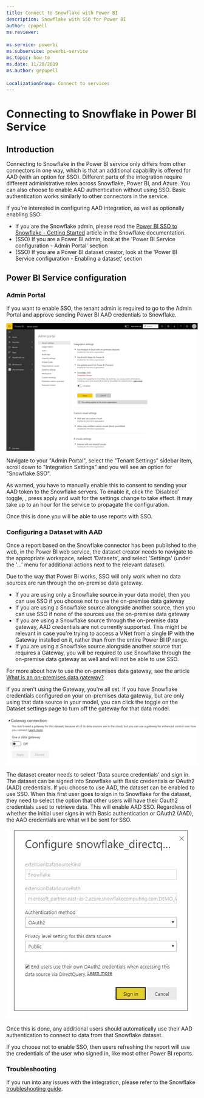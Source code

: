```yaml
---
title: Connect to Snowflake with Power BI
description: Snowflake with SSO for Power BI
author: cpopell
ms.reviewer: 

ms.service: powerbi
ms.subservice: powerbi-service
ms.topic: how-to
ms.date: 11/20/2019
ms.author: gepopell

LocalizationGroup: Connect to services
---
```

#  Connecting to Snowflake in Power BI Service

## Introduction

Connecting to Snowflake in the Power BI service only differs from other connectors in one way, which is that an additional capability is offered for AAD (with an option for SSO). Different parts of the integration require different administrative roles across Snowflake, Power BI, and Azure. You can also choose to enable AAD authentication without using SSO. Basic authentication works similarly to other connectors in the service.

If you're interested in configuring AAD integration, as well as optionally enabling SSO:
* If you are the Snowflake admin, please read the [Power BI SSO to Snowflake - Getting Started](https://docs.snowflake.net/manuals/LIMITEDACCESS/oauth-powerbi.html) article in the Snowflake documentation.
* (SSO) If you are a Power BI admin, look at the 'Power BI Service configuration - Admin Portal' section
* (SSO) If you are a Power BI dataset creator, look at the 'Power BI Service configuration - Enabling a dataset' section

## Power BI Service configuration

### Admin Portal

If you want to enable SSO, the tenant admin is required to go to the Admin Portal and approve sending Power BI AAD credentials to  Snowflake.

![Tenant admin setting for Snowflake SSO](media/service-connect-snowflake/snowflakessotenant.png)

Navigate to your "Admin Portal", select the "Tenant Settings" sidebar item, scroll down to "Integration Settings" and you will see an option for "Snowflake  SSO".

As warned, you have to manually enable this to consent to sending your AAD token to the  Snowflake  servers. To enable it, click the 'Disabled' toggle, , press apply and wait for the settings change to take effect. It may take up to an hour for the service to propagate the configuration.

Once this is done you will be able to use reports with SSO.

### Configuring a Dataset with AAD

Once a report based on the Snowflake connector has been published to the web, in the Power BI web service, the dataset creator needs to navigate to the appropriate workspace, select 'Datasets', and select 'Settings' (under the '...' menu for additional actions next to the relevant dataset).

Due to the way that Power BI works, SSO will only work when no data sources are run through the on-premise data gateway.

* If you are using only a Snowflake source in your data model, then you can use SSO if you choose not to use the on-premise data gateway
* If you are using a Snowflake source alongside another source, then you can use SSO if none of the sources use the on-premise data gateway
* If you are using a Snowflake source through the on-premise data gateway, AAD credentials are not currently supported. This might be relevant in case you're trying to access a VNet from a single IP with the Gateway installed on it, rather than from the entire Power BI IP range.
* If you are using a Snowflake source alongside another source that requires a Gateway, you will be required to use Snowflake through the on-premise data gateway as well and will not be able to use SSO.

For more about how to use the on-premises data gateway, see the article [What is an on-premises data gateway?](https://docs.microsoft.com/power-bi/service-gateway-onprem)

If you aren't using the Gateway, you're all set. If you have Snowflake credentials configured on your on-premises data gateway, but are only using that data source in your model, you can click the toggle on the Dataset settings page to turn off the gateway for that data model.

![Dataset setting to toggle off Gateway](media/service-connect-snowflake/snowflake_gateway_toggle_off.png)

The dataset creator needs to select 'Data source credentials' and sign in. The dataset can be signed into Snowflake with Basic credentials or OAuth2 (AAD) credentials. If you choose to use AAD, the dataset can be enabled to use SSO. When this first user goes to sign in to Snowflake  for the dataset, they need to select the option that other users will have their Oauth2 credentials used to retrieve data. This will enable AAD SSO. Regardless of whether the initial user signs in with Basic authentication or OAuth2 (AAD), the AAD credentials are what will be sent for SSO. 

![Dataset setting for Snowflake SSO](media/service-connect-snowflake/snowflakessocredui.png)

Once this is done, any additional users should automatically use their AAD authentication to connect to data from that Snowflake dataset.

If you choose not to enable SSO, then users refreshing the report will use the credentials of the user who signed in, like most other Power BI reports.

### Troubleshooting

If you run into any issues with the integration, please refer to the Snowflake [troubleshooting guide](https://docs.snowflake.net/manuals/LIMITEDACCESS/oauth-powerbi.html#troubleshooting).

